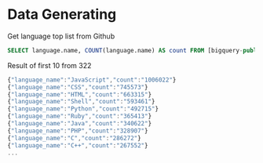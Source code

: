 # Data Generating

Get language top list from Github
```SQL
SELECT language.name, COUNT(language.name) AS count FROM [bigquery-public-data:github_repos.languages] group by language.name order by count DESC
```

Result of first 10 from 322 
```Javascript
{"language_name":"JavaScript","count":"1006022"}
{"language_name":"CSS","count":"745573"}
{"language_name":"HTML","count":"663315"}
{"language_name":"Shell","count":"593461"}
{"language_name":"Python","count":"492715"}
{"language_name":"Ruby","count":"365413"}
{"language_name":"Java","count":"340622"}
{"language_name":"PHP","count":"328907"}
{"language_name":"C","count":"286272"}
{"language_name":"C++","count":"267552"}
...
```
